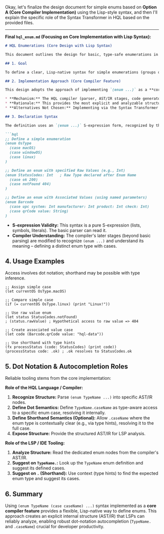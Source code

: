 Okay, let's finalize the design document for simple enums based on **Option A (Core Compiler Implementation)** using the Lisp-style syntax, and then I'll explain the specific role of the Syntax Transformer in HQL based on the provided files.

---

**Final `hql_enum.md` (Focusing on Core Implementation with Lisp Syntax):**

```markdown
# HQL Enumerations (Core Design with Lisp Syntax)

This document outlines the design for basic, type-safe enumerations in HQL, using a Lisp-style syntax implemented as a core compiler feature for optimal tooling support (LSP, autocompletion).

## 1. Goal

To define a clear, Lisp-native syntax for simple enumerations (groups of named constants like `macOS` under a type like `OsType`). This improves code clarity and provides runtime type safety. The design enables intuitive dot-notation access (`OsType.macOS`) and potential shorthand access (`.macOS`), supported by IDE autocompletion.

## 2. Implementation Approach (Core Compiler Feature)

This design adopts the approach of implementing `(enum ...)` as a **core language feature**.

* **Mechanism:** The HQL compiler (parser, AST/IR stages, code generator) is modified to directly recognize and understand the `(enum ...)` S-expression syntax. Specific internal representations (e.g., `EnumDefinitionNode`, `EnumCaseNode` in the AST/IR) are created.
* **Rationale:** This provides the most explicit and analyzable structure for Language Server Protocols (LSPs) and other tools, leading to reliable autocompletion, type hinting, and potential future static analysis. It treats enums as a fundamental part of the language.
* **Alternatives Not Chosen:** Implementing via the Syntax Transformer stage or solely via Macros would obscure the enum's semantic meaning earlier in the pipeline, making robust tooling integration significantly more challenging.

## 3. Declaration Syntax

The definition uses an `(enum ...)` S-expression form, recognized by the compiler.

```hql
;; Define a simple enumeration
(enum OsType
  (case macOS)
  (case windowOS)
  (case linux)
)

;; Define an enum with specified Raw Values (e.g., Int)
(enum StatusCodes: Int   ; Raw Type declared after Enum Name
  (case ok 200)
  (case notFound 404)
)

;; Define an enum with Associated Values (using named parameters)
(enum Barcode
  (case upc system: Int manufacturer: Int product: Int check: Int)
  (case qrCode value: String)
)

```

* **S-expression Validity:** This syntax is a pure S-expression (lists, symbols, literals). The basic parser can read it.
* **Compiler Understanding:** The compiler's later stages (beyond basic parsing) are modified to recognize `(enum ...)` and understand its meaning – defining a distinct enum type with cases.

## 4. Usage Examples

Access involves dot notation; shorthand may be possible with type inference.

```hql
;; Assign simple case
(let currentOS OsType.macOS)

;; Compare simple case
(if (= currentOS OsType.linux) (print "Linux!"))

;; Use raw value enum
(let status StatusCodes.notFound)
; (status.rawValue) ; Hypothetical access to raw value => 404

;; Create associated value case
(let code (Barcode.qrCode value: "hql-data"))

;; Use shorthand with type hints
(fx processStatus (code: StatusCodes) (print code))
(processStatus code: .ok) ; .ok resolves to StatusCodes.ok
```

## 5. Dot Notation & Autocompletion Roles

Reliable tooling stems from the core implementation:

**Role of the HQL Language / Compiler:**

1.  **Recognize Structure:** Parse `(enum TypeName ...)` into specific AST/IR nodes.
2.  **Define Dot Semantics:** Define `TypeName.caseName` as type-aware access to a specific enum case, resolving it internally.
3.  **Define Shorthand Semantics (Optional):** Allow `.caseName` where the enum type is contextually clear (e.g., via type hints), resolving it to the full case.
4.  **Expose Structure:** Provide the structured AST/IR for LSP analysis.

**Role of the LSP / IDE Tooling:**

1.  **Analyze Structure:** Read the dedicated enum nodes from the compiler's AST/IR.
2.  **Suggest on `TypeName.`:** Look up the `TypeName` enum definition and suggest its defined cases.
3.  **Suggest on `.` (Shorthand):** Use context (type hints) to find the expected enum type and suggest its cases.

## 6. Summary

Using `(enum TypeName (case caseName) ...)` syntax implemented as a **core compiler feature** provides a flexible, Lisp-native way to define enums. This approach creates an explicit internal structure (AST/IR) that LSPs can reliably analyze, enabling robust dot-notation autocompletion (`TypeName.` and `.caseName`) crucial for developer productivity.